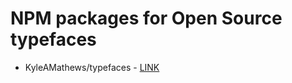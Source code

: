 # NPM packages for Open Source typefaces

* KyleAMathews/typefaces - [LINK](https://github.com/KyleAMathews/typefaces)
